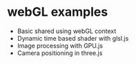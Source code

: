 # webGL examples
- Basic shared using webGL context
- Dynamic time based shader with glsl.js
- Image processing with GPU.js
- Camera positioning in three.js
